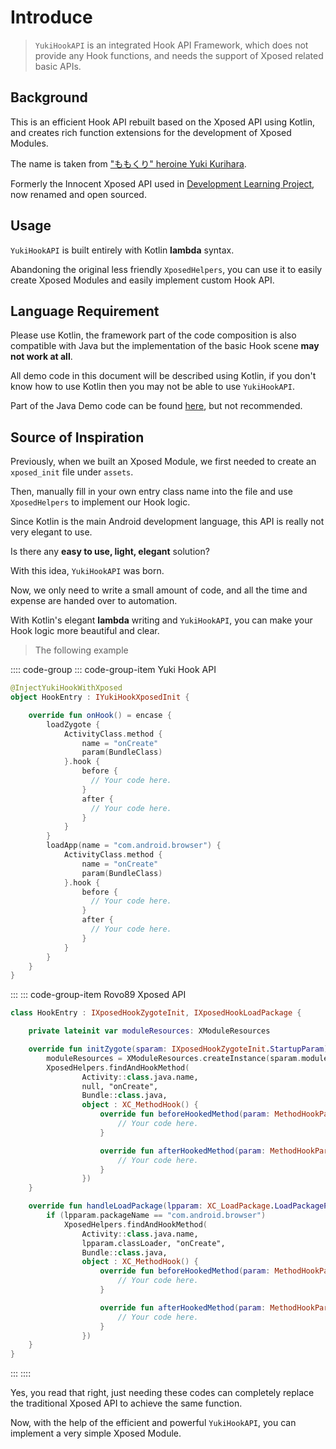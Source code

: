 # Introduce

> `YukiHookAPI` is an integrated Hook API Framework, which does not provide any Hook functions, and needs the support of Xposed related basic APIs.

## Background

This is an efficient Hook API rebuilt based on the Xposed API using Kotlin, and creates rich function extensions for the development of Xposed Modules.

The name is taken from ["ももくり" heroine Yuki Kurihara](https://www.bilibili.com/bangumi/play/ss5016).

Formerly the Innocent Xposed API used in [Development Learning Project](https://github.com/fankes/TMore), now renamed and open sourced.

## Usage

`YukiHookAPI` is built entirely with Kotlin **lambda** syntax.

Abandoning the original less friendly `XposedHelpers`, you can use it to easily create Xposed Modules and easily implement custom Hook API.

## Language Requirement

Please use Kotlin, the framework part of the code composition is also compatible with Java but the implementation of the basic Hook scene **may not work at all**.

All demo code in this document will be described using Kotlin, if you don't know how to use Kotlin then you may not be able to use `YukiHookAPI`.

Part of the Java Demo code can be found [here](https://github.com/fankes/YukiHookAPI/tree/master/samples/demo-module/src/main/java/com/highcapable/yukihookapi/demo_module/hook/java), but not recommended.

## Source of Inspiration

Previously, when we built an Xposed Module, we first needed to create an `xposed_init` file under `assets`.

Then, manually fill in your own entry class name into the file and use `XposedHelpers` to implement our Hook logic.

Since Kotlin is the main Android development language, this API is really not very elegant to use.

Is there any **easy to use, light, elegant** solution?

With this idea, `YukiHookAPI` was born.

Now, we only need to write a small amount of code, and all the time and expense are handed over to automation.

With Kotlin's elegant **lambda** writing and `YukiHookAPI`, you can make your Hook logic more beautiful and clear.

> The following example

:::: code-group
::: code-group-item Yuki Hook API

```kotlin
@InjectYukiHookWithXposed
object HookEntry : IYukiHookXposedInit {

    override fun onHook() = encase {
        loadZygote {
            ActivityClass.method {
                name = "onCreate"
                param(BundleClass)
            }.hook {
                before {
                  // Your code here.
                }
                after {
                  // Your code here.
                }
            }
        }
        loadApp(name = "com.android.browser") {
            ActivityClass.method {
                name = "onCreate"
                param(BundleClass)
            }.hook {
                before {
                  // Your code here.
                }
                after {
                  // Your code here.
                }
            }
        }
    }
}
```

:::
::: code-group-item Rovo89 Xposed API

```kotlin
class HookEntry : IXposedHookZygoteInit, IXposedHookLoadPackage {

    private lateinit var moduleResources: XModuleResources

    override fun initZygote(sparam: IXposedHookZygoteInit.StartupParam) {
        moduleResources = XModuleResources.createInstance(sparam.modulePath, null)
        XposedHelpers.findAndHookMethod(
                Activity::class.java.name,
                null, "onCreate",
                Bundle::class.java,
                object : XC_MethodHook() {
                    override fun beforeHookedMethod(param: MethodHookParam?) {
                        // Your code here.
                    }

                    override fun afterHookedMethod(param: MethodHookParam?) {
                        // Your code here.
                    }
                })
    }

    override fun handleLoadPackage(lpparam: XC_LoadPackage.LoadPackageParam) {
        if (lpparam.packageName == "com.android.browser")
            XposedHelpers.findAndHookMethod(
                Activity::class.java.name,
                lpparam.classLoader, "onCreate",
                Bundle::class.java,
                object : XC_MethodHook() {
                    override fun beforeHookedMethod(param: MethodHookParam?) {
                        // Your code here.
                    }

                    override fun afterHookedMethod(param: MethodHookParam?) {
                        // Your code here.
                    }
                })
    }
}
```

:::
::::

Yes, you read that right, just needing these codes can completely replace the traditional Xposed API to achieve the same function.

Now, with the help of the efficient and powerful `YukiHookAPI`, you can implement a very simple Xposed Module.